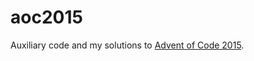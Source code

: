 # aoc2015

Auxiliary code and my solutions to [Advent of Code 2015](https://adventofcode.com/2015/).